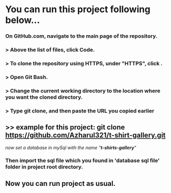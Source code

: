 # You can run this project following below...
### On GitHub.com, navigate to the main page of the repository.
### > Above the list of files, click  Code.
### > To clone the repository using HTTPS, under "HTTPS", click .
### > Open Git Bash.
### > Change the current working directory to the location where you want the cloned directory.
### > Type git clone, and then paste the URL you copied earlier
##  >>  example for this project: git clone https://github.com/Azharul321/t-shirt-gallery.git

_now set a database in mySql with the name "**t-shirts-gallery**"_
### **Then import the sql file which you found in 'database sql file' folder in project root directory.**
## Now you can run project as usual.
